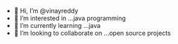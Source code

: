 - 👋 Hi, I’m @vinayreddy
- 👀 I’m interested in ...java programming
- 🌱 I’m currently learning ...java
- 💞️ I’m looking to collaborate on ...open source projects


